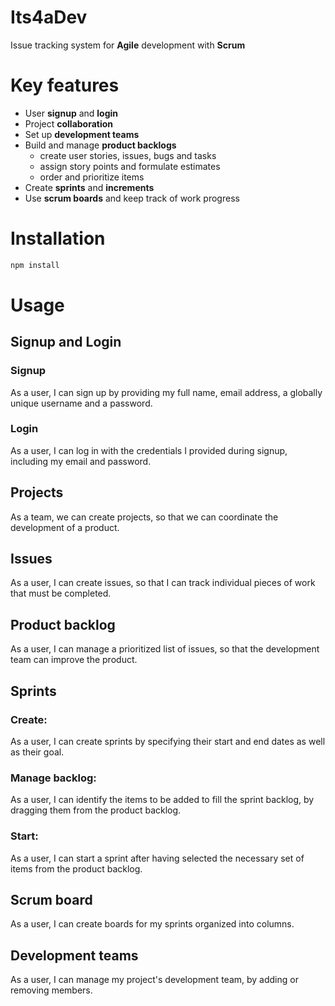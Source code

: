 # Its4aDev

Issue tracking system for **Agile** development with **Scrum**

# Key features

- User **signup** and **login**
- Project **collaboration**
- Set up **development teams**
- Build and manage **product backlogs**
  - create user stories, issues, bugs and tasks
  - assign story points and formulate estimates
  - order and prioritize items
- Create **sprints** and **increments**
- Use **scrum boards** and keep track of work progress

# Installation

```javascript
npm install
```

# Usage

## Signup and Login

### Signup

As a user, I can sign up by providing my full name, email address, a globally unique username and a password.

### Login

As a user, I can log in with the credentials I provided during signup, including my email and password.

## Projects

As a team, we can create projects, so that we can coordinate the development of a product.

## Issues

As a user, I can create issues, so that I can track individual pieces of work that must be completed.

## Product backlog

As a user, I can manage a prioritized list of issues, so that the development team can improve the product.

## Sprints

### Create:

As a user, I can create sprints by specifying their start and end dates as well as their goal.

### Manage backlog:

As a user, I can identify the items to be added to fill the sprint backlog, by dragging them from the product backlog.

### Start:

As a user, I can start a sprint after having selected the necessary set of items from the product backlog.

## Scrum board

As a user, I can create boards for my sprints organized into columns.

## Development teams

As a user, I can manage my project's development team, by adding or removing members.
